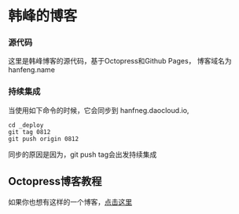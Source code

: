 # 韩峰的博客

### 源代码
这里是韩峰博客的源代码，基于Octopress和Github Pages， 博客域名为 hanfeng.name

### 持续集成
当使用如下命令的时候，它会同步到 hanfneg.daocloud.io,

	cd _deploy
	git tag 0812
	git push origin 0812

同步的原因是因为，git push tag会出发持续集成

## Octopress博客教程
如果你也想有这样的一个博客，[点击这里](http://hanfeng.name/blog/2015/07/17/octopress-blog/)